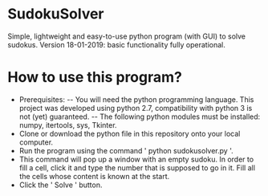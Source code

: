 # SudokuSolver
Simple, lightweight and easy-to-use python program (with GUI) to solve sudokus. 
Version 18-01-2019: basic functionality fully operational.

# How to use this program?
- Prerequisites:
  -- You will need the python programming language. 
     This project was developed using python 2.7, compatibility with python 3 is not (yet) guaranteed.
  -- The following python modules must be installed: numpy, itertools, sys, Tkinter.
- Clone or download the python file in this repository onto your local computer.
- Run the program using the command ' python sudokusolver.py '. 
- This command will pop up a window with an empty sudoku. 
  In order to fill a cell, click it and type the number that is supposed to go in it.
  Fill all the cells whose content is known at the start.
- Click the ' Solve ' button. 
